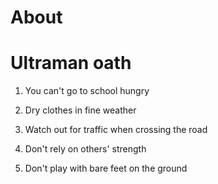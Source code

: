 # About


# Ultraman oath

1. You can't go to school hungry

   

2. Dry clothes in fine weather

   

3. Watch out for traffic when crossing the road

   

4. Don't rely on others' strength

   

5. Don't play with bare feet on the ground
